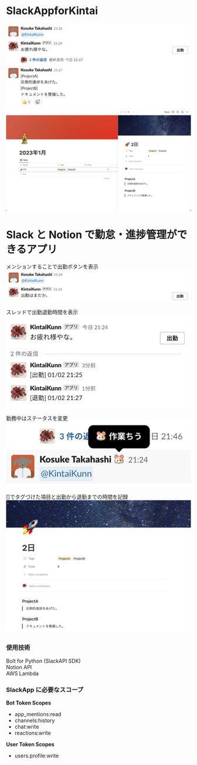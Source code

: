 # SlackAppforKintai

![](./image/3.png)
![](./image/5.png)

# Slack と Notion で勤怠・進捗管理ができるアプリ

メンションすることで出勤ボタンを表示
![](./image/1.png)

スレッドで出勤退勤時間を表示
![](./image/4.png)

勤務中はステータスを変更
![](./image/6.png)

[]でタグづけた項目と出勤から退勤までの時間を記録
![](./image/8.png)

### **使用技術**

Bolt for Python (SlackAPI SDK)  
Notion API  
AWS Lambda

### **SlackApp に必要なスコープ**

**Bot Token Scopes**

- app_mentions:read
- channels:history
- chat:write
- reactions:write

**User Token Scopes**

- users.profile:write
